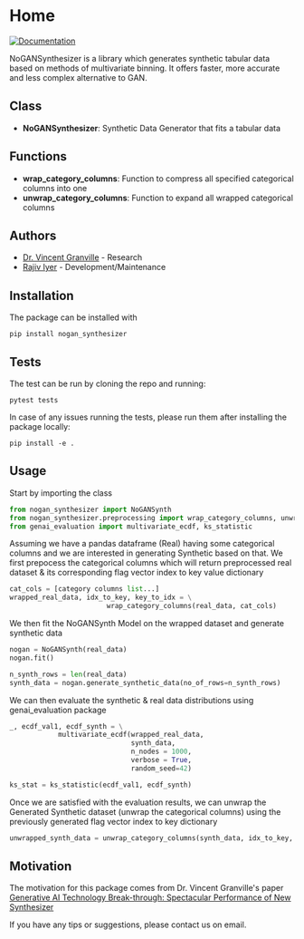 # Home
<!-- [![PyPI version](https://badge.fury.io/py/genai-evaluation.svg)](https://badge.fury.io/py/genai-evaluation) -->
[![Documentation](https://img.shields.io/badge/Documentation-%20-blue)](https://rajiviyer.github.io/genai_evaluation/)


NoGANSynthesizer is a library which generates synthetic tabular data based on methods of multivariate binning. It offers faster, more accurate and less complex alternative to GAN. 

## Class
- **NoGANSynthesizer**: Synthetic Data Generator that fits a tabular data

## Functions
- **wrap_category_columns**: Function to compress all specified categorical columns into one
- **unwrap_category_columns**: Function to expand all wrapped categorical columns

## Authors
- [Dr. Vincent Granville](mailto:vincentg@mltechniques.com) - Research
- [Rajiv Iyer](mailto:raju.rgi@gmail.com) - Development/Maintenance

## Installation
The package can be installed with
```
pip install nogan_synthesizer
```

## Tests
The test can be run by cloning the repo and running:
```
pytest tests
```
In case of any issues running the tests, please run them after installing the package locally:

```
pip install -e .
```

## Usage

Start by importing the class
```Python
from nogan_synthesizer import NoGANSynth
from nogan_synthesizer.preprocessing import wrap_category_columns, unwrap_category_columns
from genai_evaluation import multivariate_ecdf, ks_statistic
```

Assuming we have a pandas dataframe (Real) having some categorical columns and we are interested in generating Synthetic based on that.
We first prepocess the categorical columns which will return preprocessed real dataset & its corresponding flag vector index to key value dictionary
```Python
cat_cols = [category columns list...]
wrapped_real_data, idx_to_key, key_to_idx = \
                        wrap_category_columns(real_data, cat_cols)
```

We then fit the NoGANSynth Model on the wrapped dataset and generate synthetic data
```Python
nogan = NoGANSynth(real_data)
nogan.fit()

n_synth_rows = len(real_data)
synth_data = nogan.generate_synthetic_data(no_of_rows=n_synth_rows)
```

We can then evaluate the synthetic & real data distributions using genai_evaluation package
```Python
_, ecdf_val1, ecdf_synth = \
            multivariate_ecdf(wrapped_real_data, 
                              synth_data, 
                              n_nodes = 1000,
                              verbose = True,
                              random_seed=42)

ks_stat = ks_statistic(ecdf_val1, ecdf_synth)                              
```

Once we are satisfied with the evaluation results, we can unwrap the Generated Synthetic dataset (unwrap the categorical columns) using the previously generated flag vector index to key dictionary
```Python
unwrapped_synth_data = unwrap_category_columns(synth_data, idx_to_key, cat_cols)
```
## Motivation
The motivation for this package comes from Dr. Vincent Granville's paper [Generative AI Technology Break-through: Spectacular Performance of New Synthesizer](https://mltechniques.com/2023/08/02/generative-ai-technology-break-through-spectacular-performance-of-new-synthesizer/)

If you have any tips or suggestions, please contact us on email.